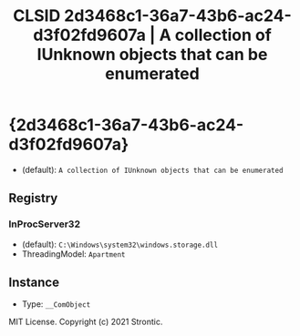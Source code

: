 ﻿---
title: "CLSID 2d3468c1-36a7-43b6-ac24-d3f02fd9607a | A collection of IUnknown objects that can be enumerated"
excerpt: What is COM-Object CLSID 2d3468c1-36a7-43b6-ac24-d3f02fd9607a?
---

# {2d3468c1-36a7-43b6-ac24-d3f02fd9607a}

* (default): `A collection of IUnknown objects that can be enumerated`

## Registry


### InProcServer32

* (default): `C:\Windows\system32\windows.storage.dll`
* ThreadingModel: `Apartment`

## Instance

* Type: `__ComObject`

MIT License. Copyright (c) 2021 Strontic.


